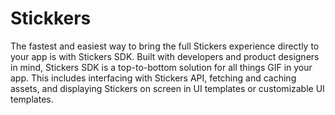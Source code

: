 # Stickkers
 The fastest and easiest way to bring the full Stickers experience directly to your app is with Stickers SDK. Built with developers and product designers in mind, Stickers SDK is a top-to-bottom solution for all things GIF in your app. This includes interfacing with Stickers API, fetching and caching assets, and displaying Stickers on screen in UI templates or customizable UI templates.
